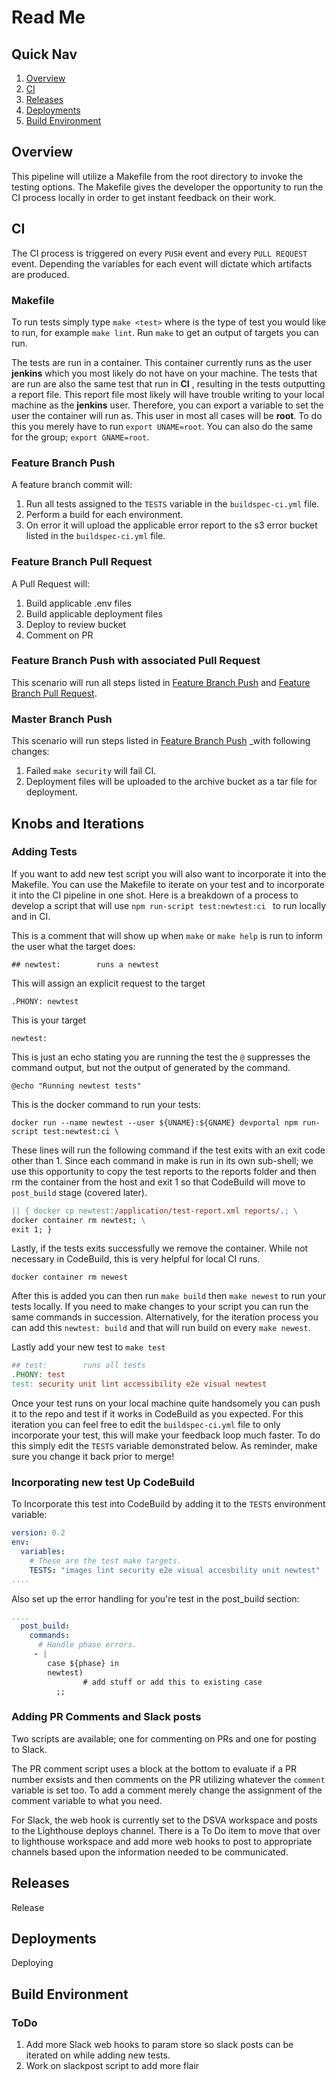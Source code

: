 # Read Me

## Quick Nav

1. [Overview](#overview)
2. [CI](#ci)
3. [Releases](#release)
4. [Deployments]([#deployments)
5. [Build Environment](#build-environment)

## Overview

This pipeline will utilize a Makefile from the root directory to invoke the testing options. The Makefile gives the developer the opportunity to run the CI process locally in order to get instant feedback on their work. 

## CI 

The CI process is triggered on every `PUSH` event and every `PULL REQUEST` event. Depending the variables for each event will dictate which artifacts are produced. 

### Makefile

To run tests simply type `make <test>` where <test> is the type of test you would like to run, for example `make lint`. Run `make` to get an output of targets you can run.

 The tests are run in a container. This container currently runs as the user __jenkins__ which you most likely do not have on your machine. The tests that are run are also the same test that run in __CI__ , resulting in the tests outputting a report file. This report file most likely will have trouble writing to your local machine as the __jenkins__ user. Therefore, you can export a variable to set the user the container will run as. This user in most all cases will be __root__. To do this you merely have to run `export UNAME=root`. You can also do the same for the group; `export GNAME=root`.

### Feature Branch Push

A feature branch commit will:

1. Run all tests assigned to the `TESTS` variable in the `buildspec-ci.yml` file. 
2. Perform a build for each environment.
3. On error it will upload the applicable error report to the s3 error bucket listed in the `buildspec-ci.yml` file.

### Feature Branch Pull Request

A Pull Request will:

1. Build applicable .env files
2. Build applicable deployment files
3. Deploy to review bucket
4. Comment on PR

### Feature Branch Push with associated Pull Request

This scenario will run all steps listed in [Feature Branch Push](#feature-branch-push) and [Feature Branch Pull Request](#feature-branch-pull-request).

### Master Branch Push

This scenario will run steps listed in [Feature Branch Push](#feature-branch-push) _with following changes:

1. Failed `make security` will fail CI. 
2. Deployment files will be uploaded to the archive bucket as a tar file for deployment.

## Knobs and Iterations

### Adding Tests

If you want to add new test script you will also want to incorporate it into the Makefile. You can use the Makefile to iterate on your test and to incorporate it into the CI pipeline in one shot. Here is a breakdown of a process to develop a script that will use `npm run-script test:newtest:ci ` to run locally and in CI.

This is a comment that will show up when `make` or `make help` is run to inform the user what the target does:

`## newtest:		runs a newtest`

This will assign an explicit request to the target

`.PHONY: newtest` 

This is your target

`newtest:`

This is just an echo stating you are running the test the `@` suppresses the command output, but not the output of generated by the command.

`@echo "Running newtest tests"`

This is the docker command to run your tests:

`docker run --name newtest --user ${UNAME}:${GNAME} devportal npm run-script test:newtest:ci \`

These lines will run the following command if the test exits with an exit code other than 1. Since each command in make is run in its own sub-shell; we use this opportunity to copy the test reports to the reports folder and then rm the container from the host and exit 1 so that CodeBuild will move to `post_build` stage (covered later).

```makefile
|| { docker cp newtest:/application/test-report.xml reports/.; \
docker container rm newtest; \
exit 1; }
```

Lastly, if the tests exits successfully we remove the container. While not necessary in CodeBuild, this is very helpful for local CI runs. 

`docker container rm newest`

After this is added you can then run `make build` then `make newest` to run your tests locally. If you need to make changes to your script you can run the same commands in succession. Alternatively, for the iteration process you can add this `newtest: build` and that will run build on every `make newest`.  

Lastly add your new test to `make test`

```makefile
## test:		runs all tests
.PHONY: test
test: security unit lint accessibility e2e visual newtest
```

Once your test runs on your local machine quite handsomely you can push it to the repo and test if it works in CodeBuild as you expected. For this iteration you can feel free to edit the `buildspec-ci.yml` file to only incorporate your test, this will make your feedback loop much faster. To do this simply edit the `TESTS` variable demonstrated below. As reminder, make sure you change it back prior to merge! 

### Incorporating new test Up CodeBuild

To Incorporate this test into CodeBuild by adding it to the `TESTS` environment variable:

```yaml
version: 0.2
env:
  variables:
    # These are the test make targets.
    TESTS: "images lint security e2e visual accesbility unit newtest"
....
```

Also set up the error handling for you're test in the post_build section:

```yaml
....
  post_build:
    commands:
      # Handle phase errors.
     - |
        case ${phase} in
        newtest)
				# add stuff or add this to existing case
          ;;
```



### Adding PR Comments and Slack posts

Two scripts are available; one for commenting on PRs and one for posting to Slack. 

The PR comment script uses a block at the bottom to evaluate if a PR number exsists and then comments on the PR utilizing whatever the `comment` variable is set too. To add a comment merely change the assignment of the comment variable to what you need. 

For Slack, the web hook is currently set to the DSVA workspace and posts to the Lighthouse deploys channel. There is a To Do item to move that over to lighthouse workspace and add more web hooks to post to appropriate channels based upon the information needed to be communicated. 

## Releases

Release

## Deployments

Deploying

## Build Environment

### ToDo

1. Add more Slack web hooks to param store so slack posts can be iterated on while adding new tests.
2. Work on slackpost script to add more flair
